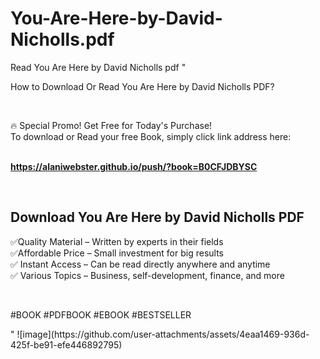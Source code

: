 # You-Are-Here-by-David-Nicholls.pdf
Read You Are Here by David Nicholls pdf
"<p>How to Download Or Read You Are Here by David Nicholls PDF?</p>
<p>&nbsp;</p>
<p>&#128293;  Special Promo! Get Free for Today's Purchase!<br />To download or Read your free Book, simply click link address here:&nbsp;<br />&nbsp;</p>
<p><a href=""https://alaniwebster.github.io/push/?book=B0CFJDBYSC""><strong>https://alaniwebster.github.io/push/?book=B0CFJDBYSC</strong></a></p>
<p>&nbsp;</p>
<h2>Download You Are Here by David Nicholls PDF</h2>
<p>&#x2705;Quality Material &ndash; Written by experts in their fields<br />&#x2705;Affordable Price &ndash; Small investment for big results<br />&#x2705; Instant Access &ndash; Can be read directly anywhere and anytime<br />&#x2705; Various Topics &ndash; Business, self-development, finance, and more</p>
<p>&nbsp;</p>
<p>#BOOK #PDFBOOK #EBOOK #BESTSELLER</p>
"
![image](https://github.com/user-attachments/assets/4eaa1469-936d-425f-be91-efe446892795)
